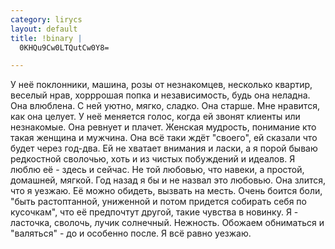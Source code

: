 ```yaml
--- 
category: lirycs
layout: default
title: !binary |
  0KHQu9Cw0LTQutCw0Y8=

---
```

У неё поклонники, машина, розы от незнакомцев, несколько квартир, веселый нрав, хорррошая попка и независимость, будь она неладна. Она влюблена. С ней уютно, мягко, сладко. Она старше. Мне нравится, как она целует. У неё меняется голос, когда ей звонят клиенты или незнакомые. Она ревнует и плачет. Женская мудрость, понимание кто такая женщина и мужчина. Она всё таки ждёт "своего", ей сказали что будет через год-два. Ей не хватает внимания и ласки, а я порой бываю редкостной сволочью, хоть и из чистых побуждений и идеалов. Я люблю её - здесь и сейчас. Не той любовью, что навеки, а простой, домашней, мягкой. Год назад я бы и не назвал это любовью. Она злится, что я уезжаю. Её можно обидеть, вызвать на месть. Очень боится боли, "быть растоптанной, униженной и потом придется собирать себя по кусочкам", что её предпочтут другой, такие чувства в новинку. Я - ласточка, сволочь, лучик солнечный. Нежность.
Обожаем обниматься и "валяться" - до и особенно после.
Я всё равно уезжаю.
